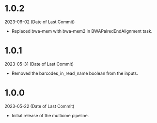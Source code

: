 # 1.0.2
2023-06-02 (Date of Last Commit)

* Replaced bwa-mem with bwa-mem2 in BWAPairedEndAlignment task. 

# 1.0.1

2023-05-31 (Date of Last Commit)

* Removed the barcodes_in_read_name boolean from the inputs.

# 1.0.0

2023-05-22 (Date of Last Commit)

* Initial release of the multiome pipeline. 

